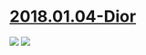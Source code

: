 # [2018.01.04-Dior](http://acg.tv/u1X6)
![](https://bilicoverimg.github.io/2018/2018.01.04-Dior.jpg)
![](https://bilicover2018.github.io/2018.01.04.jpg)